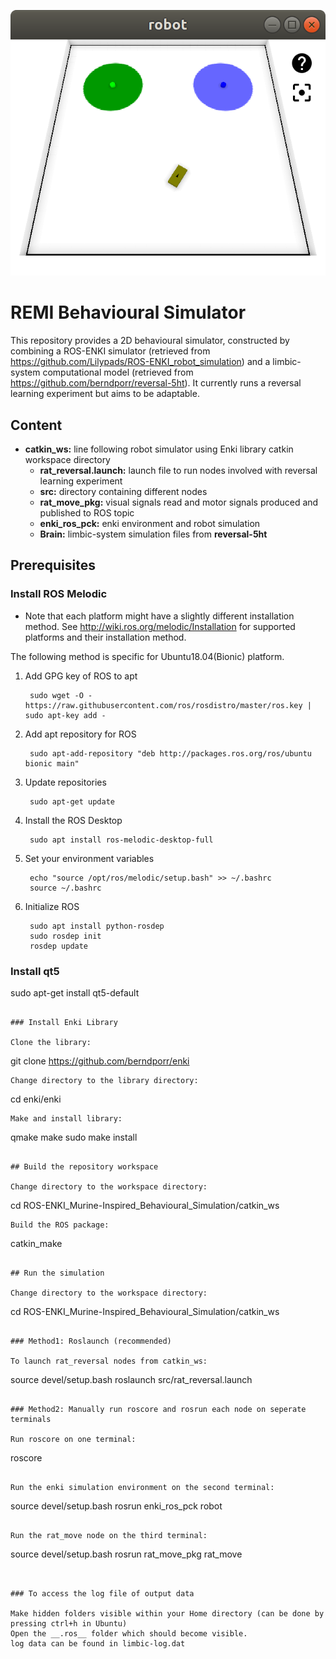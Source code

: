 ![Alt text](https://github.com/JoMiCos/ROS-ENKI_Murine-Inspired_Behavioural_Simulation/blob/master/SimInAction.png)


# REMI Behavioural Simulator

This repository provides a 2D behavioural simulator, constructed by combining a ROS-ENKI simulator (retrieved from https://github.com/Lilypads/ROS-ENKI_robot_simulation) and a limbic-system computational model (retrieved from https://github.com/berndporr/reversal-5ht). It currently runs a reversal learning experiment but aims to be adaptable.

## Content
* __catkin_ws:__ line following robot simulator using Enki library catkin workspace directory
  * __rat_reversal.launch:__ launch file to run nodes involved with reversal learning experiment
  * __src:__ directory containing different nodes
  * __rat_move_pkg:__ visual signals read and motor signals produced and published to ROS topic 
  * __enki_ros_pck:__ enki environment and robot simulation
   * __Brain:__ limbic-system simulation files from __reversal-5ht__
     

## Prerequisites

### Install ROS Melodic

 * Note that each platform might have a slightly different installation method.
 See http://wiki.ros.org/melodic/Installation for supported platforms and their installation method.

The following method is specific for Ubuntu18.04(Bionic) platform.

1. Add GPG key of ROS to apt

        sudo wget -O - https://raw.githubusercontent.com/ros/rosdistro/master/ros.key | sudo apt-key add -

2. Add apt repository for ROS

        sudo apt-add-repository "deb http://packages.ros.org/ros/ubuntu bionic main"

3. Update repositories

        sudo apt-get update

4. Install the ROS Desktop

        sudo apt install ros-melodic-desktop-full

5. Set your environment variables

        echo "source /opt/ros/melodic/setup.bash" >> ~/.bashrc
        source ~/.bashrc

6. Initialize ROS

        sudo apt install python-rosdep
        sudo rosdep init
        rosdep update
        
### Install qt5

sudo apt-get install qt5-default
```

### Install Enki Library

Clone the library:
```
git clone https://github.com/berndporr/enki
```
Change directory to the library directory:
```
cd enki/enki
```
Make and install library:
```
qmake
make
sudo make install
```

## Build the repository workspace

Change directory to the workspace directory:
```
cd ROS-ENKI_Murine-Inspired_Behavioural_Simulation/catkin_ws
```
Build the ROS package:
```
catkin_make
```

## Run the simulation

Change directory to the workspace directory:
```
cd ROS-ENKI_Murine-Inspired_Behavioural_Simulation/catkin_ws
```

### Method1: Roslaunch (recommended) 

To launch rat_reversal nodes from catkin_ws:
```
source devel/setup.bash
roslaunch src/rat_reversal.launch
```

### Method2: Manually run roscore and rosrun each node on seperate terminals

Run roscore on one terminal:
```
roscore
```

Run the enki simulation environment on the second terminal:
```
source devel/setup.bash
rosrun enki_ros_pck robot
```

Run the rat_move node on the third terminal:
```
source devel/setup.bash
rosrun rat_move_pkg rat_move
```


### To access the log file of output data

Make hidden folders visible within your Home directory (can be done by pressing ctrl+h in Ubuntu)
Open the __.ros__ folder which should become visible.
log data can be found in limbic-log.dat


